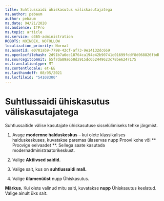 ```yaml
---
title: Suhtlussaidi ühiskasutus väliskasutajatega
ms.author: pebaum
author: pebaum
ms.date: 04/21/2020
ms.audience: ITPro
ms.topic: article
ms.service: o365-administration
ROBOTS: NOINDEX, NOFOLLOW
localization_priority: Normal
ms.assetid: e0701ab9-7798-42cf-af73-9e14132dc669
ms.openlocfilehash: 2d91b7a6ec18764ca194e42b90741c01699fddf8d068826fbdba8a1daee5da4b
ms.sourcegitcommit: b5f7da89a650d2915dc652449623c78be6247175
ms.translationtype: MT
ms.contentlocale: et-EE
ms.lasthandoff: 08/05/2021
ms.locfileid: "54108300"
---
```

# <a name="share-a-communication-site-with-external-users"></a>Suhtlussaidi ühiskasutus väliskasutajatega

Suhtlussaitide välise kasutajate ühiskasutuse sisselülimiseks tehke järgmist. 
  
1. Avage **modernne halduskeskus** – kui olete klassikalises halduskeskuses, kuvatakse paremas ülaservas nupp Proovi kohe või ** Proovige eelvaadet **.  Sellega saate kasutada modernadministraatorikeskust. 
  
2. Valige **Aktiivsed saidid.**
  
3. Valige sait, kus on **suhtlussaidi mall.** 
  
4. Valige **ülamenüüst** nupp Ühiskasutus. 
  
 **Märkus.** Kui olete valinud mitu saiti, kuvatakse **nupp** Ühiskasutus keelatud. Valige ainult üks sait. 
  

